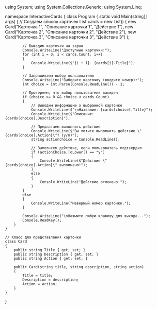 using System;
using System.Collections.Generic;
using System.Linq;

namespace InteractiveCards
{
    class Program
    {
        static void Main(string[] args)
        {
            // Создаем список карточек
            List<Card> cards = new List<Card>()
            {
                new Card("Карточка 1", "Описание карточки 1", "Действие 1"),
                new Card("Карточка 2", "Описание карточки 2", "Действие 2"),
                new Card("Карточка 3", "Описание карточки 3", "Действие 3")
            };

            // Выводим карточки на экран
            Console.WriteLine("Доступные карточки:");
            for (int i = 0; i < cards.Count; i++)
            {
                Console.WriteLine($"{i + 1}. {cards[i].Title}");
            }

            // Запрашиваем выбор пользователя
            Console.WriteLine("Выберите карточку (введите номер):");
            int choice = int.Parse(Console.ReadLine()) - 1;

            // Проверяем, что выбор пользователя валиден
            if (choice >= 0 && choice < cards.Count)
            {
                // Выводим информацию о выбранной карточке
                Console.WriteLine($"\nНазвание: {cards[choice].Title}");
                Console.WriteLine($"Описание: {cards[choice].Description}");

                // Предлагаем выполнить действие
                Console.WriteLine($"Вы хотите выполнить действие \"{cards[choice].Action}\"? (y/n)");
                string actionChoice = Console.ReadLine();

                // Выполняем действие, если пользователь подтвердил
                if (actionChoice.ToLower() == "y")
                {
                    Console.WriteLine($"Действие \"{cards[choice].Action}\" выполнено!");
                }
                else
                {
                    Console.WriteLine("Действие отменено.");
                }
            }
            else
            {
                Console.WriteLine("Неверный номер карточки.");
            }

            Console.WriteLine("\nНажмите любую клавишу для выхода...");
            Console.ReadKey();
        }
    }

    // Класс для представления карточки
    class Card
    {
        public string Title { get; set; }
        public string Description { get; set; }
        public string Action { get; set; }

        public Card(string title, string description, string action)
        {
            Title = title;
            Description = description;
            Action = action;
        }
    }
}
